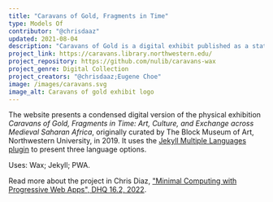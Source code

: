 ```yaml
---
title: "Caravans of Gold, Fragments in Time" 
type: Models Of 
contributor: "@chrisdaaz"
updated: 2021-08-04
description: "Caravans of Gold is a digital exhibit published as a static progressive web app in English, French, and Arabic."
project_link: https://caravans.library.northwestern.edu/
project_repository: https://github.com/nulib/caravans-wax 
project_genre: Digital Collection 
project_creators: "@chrisdaaz;Eugene Choe"
image: /images/caravans.svg
image_alt: Caravans of gold exhibit logo
---
```


The website presents a condensed digital version of the physical exhibition *Caravans of Gold, Fragments in Time: Art, Culture, and Exchange across Medieval Saharan Africa*, originally curated by The Block Museum of Art, Northwestern University, in 2019.
It uses the [Jekyll Multiple Languages plugin](https://github.com/nulib/caravans-wax/tree/main/_i18n) to present three language options.

Uses: Wax; Jekyll; PWA.

Read more about the project in Chris Diaz, ["Minimal Computing with Progressive Web Apps", DHQ 16.2, 2022](http://www.digitalhumanities.org/dhq/vol/16/2/000584/000584.html).

